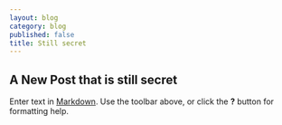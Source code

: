 ```yaml
---
layout: blog
category: blog
published: false
title: Still secret
---
```


## A New Post that is still secret

Enter text in [Markdown](http://daringfireball.net/projects/markdown/). Use the toolbar above, or click the **?** button for formatting help.
